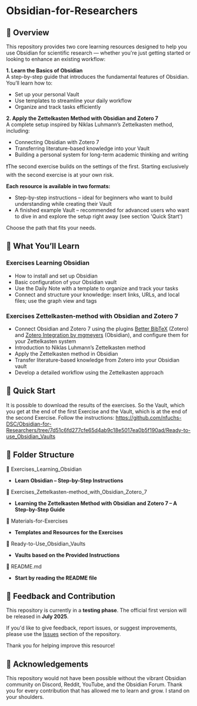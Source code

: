 # Obsidian-for-Researchers

## 🧭 Overview
This repository provides two core learning resources designed to help you use Obsidian for scientific research — whether you're just getting started or looking to enhance an existing workflow:

**1. Learn the Basics of Obsidian** <br>
A step-by-step guide that introduces the fundamental features of Obsidian.
You’ll learn how to:
- Set up your personal Vault
- Use templates to streamline your daily workflow
- Organize and track tasks efficiently

**2. Apply the Zettelkasten Method with Obsidian and Zotero 7** <br>
A complete setup inspired by Niklas Luhmann’s Zettelkasten method, including:
- Connecting Obsidian with Zotero 7
- Transferring literature-based knowledge into your Vault
- Building a personal system for long-term academic thinking and writing

❗️The second exercise builds on the settings of the first. Starting exclusively with the second exercise is at your own risk.

**Each resource is available in two formats:**

- Step-by-step instructions – ideal for beginners who want to build understanding while creating their Vault
- A finished example Vault – recommended for advanced users who want to dive in and explore the setup right away (see section 'Quick Start')

Choose the path that fits your needs.

## 📝 What You’ll Learn

### Exercises Learning Obsidian
- How to install and set up Obsidian
- Basic configuration of your Obsidian vault
- Use the Daily Note with a template to organize and track your tasks
- Connect and structure your knowledge: insert links, URLs, and local files; use the graph view and tags

### Exercises Zettelkasten-method with Obsidian and Zotero 7
- Connect Obsidian and Zotero 7 using the plugins [Better BibTeX](https://retorque.re/zotero-better-bibtex/index.html) (Zotero) and [Zotero Integration by mgmeyers](https://github.com/mgmeyers/obsidian-zotero-integration) (Obsidian), and configure them for your Zettelkasten system
- Introduction to Niklas Luhmann’s Zettelkasten method
- Apply the Zettelkasten method in Obsidian
- Transfer literature-based knowledge from Zotero into your Obsidian vault
- Develop a detailed workflow using the Zettelkasten approach

## 🚀 Quick Start
It is possible to download the results of the exercises. So the Vault, which you get at the end of the first Exercise and the Vault, which is at the end of the second Exercise.
Follow the instructions: https://github.com/nfuchs-DSC/Obsidian-for-Researchers/tree/7d51c6fd277cfe65d4ab9c18e5017ea0b5f190ad/Ready-to-use_Obsidian_Vaults


## 📂 Folder Structure

📁 Exercises_Learning_Obsidian <br>
 - **Learn Obsidian – Step-by-Step Instructions** <br>
 
📁 Exercises_Zettelkasten-method_with_Obsidian_Zotero_7 <br>
- **Learning the Zettelkasten Method with Obsidian and Zotero 7 – A Step-by-Step Guide** <br>

📁 Materials-for-Exercises <br>
- **Templates and Resources for the Exercises** <br>

📁 Ready-to-Use_Obsidian_Vaults <br>
- **Vaults based on the Provided Instructions** <br>

📄 README.md <br>
- **Start by reading the README file** <br>

## 💬 Feedback and Contribution

This repository is currently in a **testing phase**. The official first version will be released in **July 2025**.

If you'd like to give feedback, report issues, or suggest improvements, please use the [Issues](https://github.com/nfuchs-DSC/Obsidian-for-Researchers/issues) section of the repository.  

Thank you for helping improve this resource!

## 👏 Acknowledgements
This repository would not have been possible without the vibrant Obsidian community on Discord, Reddit, YouTube, and the Obsidian Forum. Thank you for every contribution that has allowed me to learn and grow. I stand on your shoulders.



